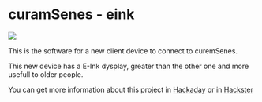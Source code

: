 # curamSenes - eink
<img src="https://hackaday.io/project/182049/gallery#d37930117d7cc507ef043ffb6c2056d2">
<p>This is the software for a new client device to connect to curemSenes.</p>
<p>This new device has a E-Ink dysplay, greater than the other one and more usefull to older people.<p>
<p> You can get more information about this project in <a href="https://hackaday.io/project/182049-curamsenes">Hackaday</a> or in <a href="https://www.hackster.io/otosan-maker/curam-senes-8252d3">Hackster</a></p>
 
 
